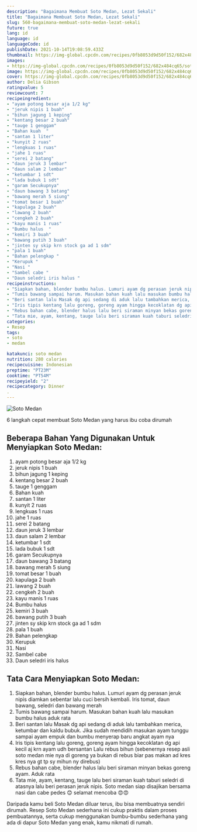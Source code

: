 ```yaml
---
description: "Bagaimana Membuat Soto Medan, Lezat Sekali"
title: "Bagaimana Membuat Soto Medan, Lezat Sekali"
slug: 560-bagaimana-membuat-soto-medan-lezat-sekali
future: true
lang: id
language: id
languageCode: id
publishDate: 2021-10-14T19:08:59.433Z 
thumbnail: https://img-global.cpcdn.com/recipes/0fb8053d9d50f152/682x484cq65/soto-medan-foto-resep-utama.png
images:
- https://img-global.cpcdn.com/recipes/0fb8053d9d50f152/682x484cq65/soto-medan-foto-resep-utama.png
image: https://img-global.cpcdn.com/recipes/0fb8053d9d50f152/682x484cq65/soto-medan-foto-resep-utama.png
cover: https://img-global.cpcdn.com/recipes/0fb8053d9d50f152/682x484cq65/soto-medan-foto-resep-utama.png
author: Delia Gibson
ratingvalue: 5
reviewcount: 7
recipeingredient:
- "ayam potong besar aja 1/2 kg"
- "jeruk nipis 1 buah"
- "bihun jagung 1 keping"
- "kentang besar 2 buah"
- "tauge 1 genggam"
- "Bahan kuah  "
- "santan 1 liter"
- "kunyit 2 ruas"
- "lengkuas 1 ruas"
- "jahe 1 ruas"
- "serei 2 batang"
- "daun jeruk 3 lembar"
- "daun salam 2 lembar"
- "ketumbar 1 sdt"
- "lada bubuk 1 sdt"
- "garam Secukupnya"
- "daun bawang 3 batang"
- "bawang merah 5 siung"
- "tomat besar 1 buah"
- "kapulaga 2 buah"
- "lawang 2 buah"
- "cengkeh 2 buah"
- "kayu manis 1 ruas"
- "Bumbu halus  "
- "kemiri 3 buah"
- "bawang putih 3 buah"
- "jinten sy skip krn stock ga ad 1 sdm"
- "pala 1 buah"
- "Bahan pelengkap "
- "Kerupuk "
- "Nasi "
- "Sambel cabe "
- "Daun seledri iris halus "
recipeinstructions:
- "Siapkan bahan, blender bumbu halus. Lumuri ayam dg perasan jeruk nipis diamkan sebentar lalu cuci bersih kembali. Iris tomat, daun bawang, seledri dan bawang merah"
- "Tumis bawang sampai harum. Masukan bahan kuah lalu masukan bumbu halus aduk rata"
- "Beri santan lalu Masak dg api sedang di aduk lalu tambahkan merica, ketumbar dan kaldu bubuk. Jika sudah mendidih masukan ayam tunggu sampai ayam empuk dan bumbu menyerap baru angkat ayam nya"
- "Iris tipis kentang lalu goreng, goreng ayam hingga kecoklatan dg api kecil aj krn ayam udh bersantan Lalu rebus bihun (sebenernya resep asli soto medan mie nya di goreng ya bukan di rebus biar pas makan ad kres kres nya gt tp sy mihun ny direbus)"
- "Rebus bahan cabe, blender halus lalu beri siraman minyan bekas goreng ayam. Aduk rata"
- "Tata mie, ayam, kentang, tauge lalu beri siraman kuah taburi seledri di atasnya lalu beri perasan jeruk nipis. Soto medan siap disajikan bersama nasi dan cabe pedes 😊 selamat mencoba 😍😍"
categories:
- Resep
tags:
- soto
- medan

katakunci: soto medan 
nutrition: 280 calories
recipecuisine: Indonesian
preptime: "PT23M"
cooktime: "PT54M"
recipeyield: "2"
recipecategory: Dinner
. 
---
```



![Soto Medan](https://img-global.cpcdn.com/recipes/0fb8053d9d50f152/682x484cq65/soto-medan-foto-resep-utama.png)

6 langkah cepat membuat  Soto Medan yang harus ibu coba dirumah

<!--inarticleads1-->

## Beberapa Bahan Yang Digunakan Untuk Menyiapkan Soto Medan:

1. ayam potong besar aja 1/2 kg
1. jeruk nipis 1 buah
1. bihun jagung 1 keping
1. kentang besar 2 buah
1. tauge 1 genggam
1. Bahan kuah  
1. santan 1 liter
1. kunyit 2 ruas
1. lengkuas 1 ruas
1. jahe 1 ruas
1. serei 2 batang
1. daun jeruk 3 lembar
1. daun salam 2 lembar
1. ketumbar 1 sdt
1. lada bubuk 1 sdt
1. garam Secukupnya
1. daun bawang 3 batang
1. bawang merah 5 siung
1. tomat besar 1 buah
1. kapulaga 2 buah
1. lawang 2 buah
1. cengkeh 2 buah
1. kayu manis 1 ruas
1. Bumbu halus  
1. kemiri 3 buah
1. bawang putih 3 buah
1. jinten sy skip krn stock ga ad 1 sdm
1. pala 1 buah
1. Bahan pelengkap 
1. Kerupuk 
1. Nasi 
1. Sambel cabe 
1. Daun seledri iris halus 



<!--inarticleads2-->

## Tata Cara Menyiapkan Soto Medan:

1. Siapkan bahan, blender bumbu halus. Lumuri ayam dg perasan jeruk nipis diamkan sebentar lalu cuci bersih kembali. Iris tomat, daun bawang, seledri dan bawang merah
1. Tumis bawang sampai harum. Masukan bahan kuah lalu masukan bumbu halus aduk rata
1. Beri santan lalu Masak dg api sedang di aduk lalu tambahkan merica, ketumbar dan kaldu bubuk. Jika sudah mendidih masukan ayam tunggu sampai ayam empuk dan bumbu menyerap baru angkat ayam nya
1. Iris tipis kentang lalu goreng, goreng ayam hingga kecoklatan dg api kecil aj krn ayam udh bersantan Lalu rebus bihun (sebenernya resep asli soto medan mie nya di goreng ya bukan di rebus biar pas makan ad kres kres nya gt tp sy mihun ny direbus)
1. Rebus bahan cabe, blender halus lalu beri siraman minyan bekas goreng ayam. Aduk rata
1. Tata mie, ayam, kentang, tauge lalu beri siraman kuah taburi seledri di atasnya lalu beri perasan jeruk nipis. Soto medan siap disajikan bersama nasi dan cabe pedes 😊 selamat mencoba 😍😍




Daripada kamu beli  Soto Medan  diluar terus, ibu  bisa membuatnya sendiri dirumah. Resep  Soto Medan  sederhana ini cukup praktis dalam proses pembuatannya, serta cukup menggunakan bumbu-bumbu sederhana yang ada di dapur  Soto Medan  yang enak, kamu nikmati di rumah.

